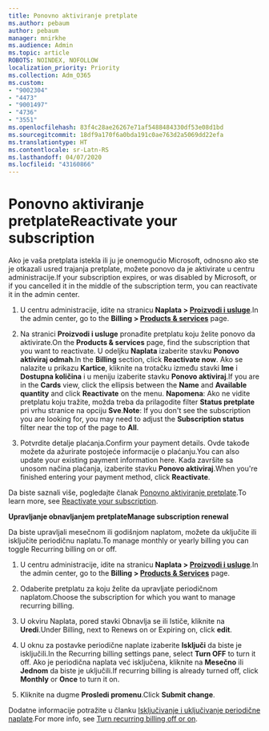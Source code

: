 ```yaml
---
title: Ponovno aktiviranje pretplate
ms.author: pebaum
author: pebaum
manager: mnirkhe
ms.audience: Admin
ms.topic: article
ROBOTS: NOINDEX, NOFOLLOW
localization_priority: Priority
ms.collection: Adm_O365
ms.custom:
- "9002304"
- "4473"
- "9001497"
- "4736"
- "3551"
ms.openlocfilehash: 83f4c28ae26267e71af5488484330df53e08d1bd
ms.sourcegitcommit: 18df9a170f6a0bda191c0ae763d2a5069dd22efa
ms.translationtype: HT
ms.contentlocale: sr-Latn-RS
ms.lasthandoff: 04/07/2020
ms.locfileid: "43160866"
---
```

# <a name="reactivate-your-subscription"></a><span data-ttu-id="13d68-102">Ponovno aktiviranje pretplate</span><span class="sxs-lookup"><span data-stu-id="13d68-102">Reactivate your subscription</span></span>

<span data-ttu-id="13d68-103">Ako je vaša pretplata istekla ili ju je onemogućio Microsoft, odnosno ako ste je otkazali usred trajanja pretplate, možete ponovo da je aktivirate u centru administracije.</span><span class="sxs-lookup"><span data-stu-id="13d68-103">If your subscription expires, or was disabled by Microsoft, or if you cancelled it in the middle of the subscription term, you can reactivate it in the admin center.</span></span> 

1. <span data-ttu-id="13d68-104">U centru administracije, idite na stranicu **Naplata > [Proizvodi i usluge](https://go.microsoft.com/fwlink/p/?linkid=842054)**.</span><span class="sxs-lookup"><span data-stu-id="13d68-104">In the admin center, go to the **Billing > [Products & services](https://go.microsoft.com/fwlink/p/?linkid=842054)** page.</span></span>

2. <span data-ttu-id="13d68-105">Na stranici **Proizvodi i usluge** pronađite pretplatu koju želite ponovo da aktivirate.</span><span class="sxs-lookup"><span data-stu-id="13d68-105">On the **Products & services** page, find the subscription that you want to reactivate.</span></span>  <span data-ttu-id="13d68-106">U odeljku **Naplata** izaberite stavku **Ponovo aktiviraj odmah**.</span><span class="sxs-lookup"><span data-stu-id="13d68-106">In the **Billing** section, click **Reactivate now**.</span></span>  <span data-ttu-id="13d68-107">Ako se nalazite u prikazu **Kartice**, kliknite na trotačku između stavki **Ime** i **Dostupna količina** i u meniju izaberite stavku **Ponovo aktiviraj**.</span><span class="sxs-lookup"><span data-stu-id="13d68-107">If you are in the **Cards** view, click the ellipsis between the **Name** and **Available quantity** and click **Reactivate** on the menu.</span></span> <span data-ttu-id="13d68-108">**Napomena**: Ako ne vidite pretplatu koju tražite, možda treba da prilagodite filter **Status pretplate** pri vrhu stranice na opciju **Sve**.</span><span class="sxs-lookup"><span data-stu-id="13d68-108">**Note**: If you don't see the subscription you are looking for, you may need to adjust the **Subscription status** filter near the top of the page to **All**.</span></span>

3. <span data-ttu-id="13d68-109">Potvrdite detalje plaćanja.</span><span class="sxs-lookup"><span data-stu-id="13d68-109">Confirm your payment details.</span></span>  <span data-ttu-id="13d68-110">Ovde takođe možete da ažurirate postojeće informacije o plaćanju.</span><span class="sxs-lookup"><span data-stu-id="13d68-110">You can also update your existing payment information here.</span></span>  <span data-ttu-id="13d68-111">Kada završite sa unosom načina plaćanja, izaberite stavku **Ponovo aktiviraj**.</span><span class="sxs-lookup"><span data-stu-id="13d68-111">When you're finished entering your payment method, click **Reactivate**.</span></span>

<span data-ttu-id="13d68-112">Da biste saznali više, pogledajte članak [Ponovno aktiviranje pretplate](https://docs.microsoft.com/office365/admin/subscriptions-and-billing/reactivate-your-subscription).</span><span class="sxs-lookup"><span data-stu-id="13d68-112">To learn more, see [Reactivate your subscription](https://docs.microsoft.com/office365/admin/subscriptions-and-billing/reactivate-your-subscription).</span></span>

<span data-ttu-id="13d68-113">**Upravljanje obnavljanjem pretplate**</span><span class="sxs-lookup"><span data-stu-id="13d68-113">**Manage subscription renewal**</span></span>

<span data-ttu-id="13d68-114">Da biste upravljali mesečnom ili godišnjom naplatom, možete da uključite ili isključite periodičnu naplatu.</span><span class="sxs-lookup"><span data-stu-id="13d68-114">To manage monthly or yearly billing you can toggle Recurring billing on or off.</span></span>

1. <span data-ttu-id="13d68-115">U centru administracije, idite na stranicu **Naplata > [Proizvodi i usluge](https://go.microsoft.com/fwlink/p/?linkid=842054)**.</span><span class="sxs-lookup"><span data-stu-id="13d68-115">In the admin center, go to the **Billing > [Products & Services](https://go.microsoft.com/fwlink/p/?linkid=842054)** page.</span></span>

2. <span data-ttu-id="13d68-116">Odaberite pretplatu za koju želite da upravljate periodičnom naplatom.</span><span class="sxs-lookup"><span data-stu-id="13d68-116">Choose the subscription for which you want to manage recurring billing.</span></span> 

3. <span data-ttu-id="13d68-117">U okviru Naplata, pored stavki Obnavlja se ili Ističe, kliknite na **Uredi**.</span><span class="sxs-lookup"><span data-stu-id="13d68-117">Under Billing, next to Renews on or Expiring on, click **edit**.</span></span>

4. <span data-ttu-id="13d68-118">U oknu za postavke periodične naplate izaberite **Isključi** da biste je isključili.</span><span class="sxs-lookup"><span data-stu-id="13d68-118">In the Recurring billing settings pane, select **Turn OFF** to turn it off.</span></span> <span data-ttu-id="13d68-119">Ako je periodična naplata već isključena, kliknite na **Mesečno** ili **Jednom** da biste je uključili.</span><span class="sxs-lookup"><span data-stu-id="13d68-119">If recurring billing is already turned off, click **Monthly** or **Once** to turn it on.</span></span> 

5. <span data-ttu-id="13d68-120">Kliknite na dugme **Prosledi promenu**.</span><span class="sxs-lookup"><span data-stu-id="13d68-120">Click **Submit change**.</span></span>

<span data-ttu-id="13d68-121">Dodatne informacije potražite u članku [Isključivanje i uključivanje periodične naplate](https://docs.microsoft.com/office365/admin/subscriptions-and-billing/renew-your-subscription#turn-recurring-billing-off-or-on).</span><span class="sxs-lookup"><span data-stu-id="13d68-121">For more info, see [Turn recurring billing off or on](https://docs.microsoft.com/office365/admin/subscriptions-and-billing/renew-your-subscription#turn-recurring-billing-off-or-on).</span></span>
